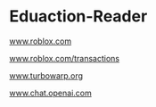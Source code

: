 # Eduaction-Reader

www.roblox.com

www.roblox.com/transactions

www.turbowarp.org

www.chat.openai.com
